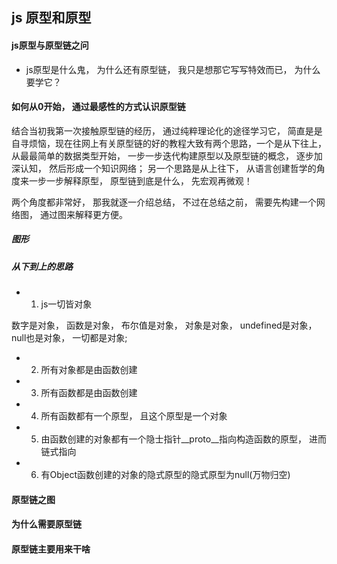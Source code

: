 ## js 原型和原型

#### js原型与原型链之问

- js原型是什么鬼， 为什么还有原型链， 我只是想那它写写特效而已， 为什么要学它？

#### 如何从0开始， 通过最感性的方式认识原型链

结合当初我第一次接触原型链的经历， 通过纯粹理论化的途径学习它， 简直是是自寻烦恼，现在往网上有关原型链的好的教程大致有两个思路，一个是从下往上， 从最最简单的数据类型开始， 一步一步迭代构建原型以及原型链的概念， 逐步加深认知， 然后形成一个知识网络； 另一个思路是从上往下， 从语言创建哲学的角度来一步一步解释原型， 原型链到底是什么， 先宏观再微观！

两个角度都非常好， 那我就逐一介绍总结， 不过在总结之前， 需要先构建一个网络图， 通过图来解释更方便。

##### 图形



##### 从下到上的思路

- 1. js一切皆对象

数字是对象， 函数是对象， 布尔值是对象， 对象是对象， undefined是对象， null也是对象， 一切都是对象;

- 2. 所有对象都是由函数创建

- 3. 所有函数都是由函数创建

- 4. 所有函数都有一个原型， 且这个原型是一个对象

- 5. 由函数创建的对象都有一个隐士指针__proto__指向构造函数的原型， 进而链式指向

- 6. 有Object函数创建的对象的隐式原型的隐式原型为null(万物归空)

#### 原型链之图

#### 为什么需要原型链

#### 原型链主要用来干啥
